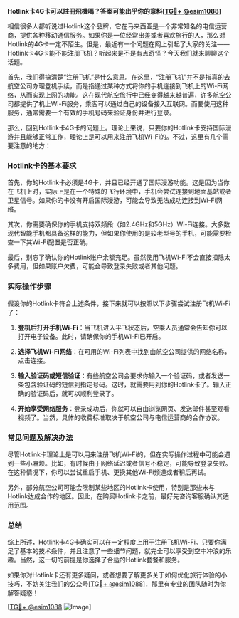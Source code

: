 **Hotlink卡4G卡可以註冊飛機嗎？答案可能出乎你的意料[[TG💪+ @esim1088](https://t.me/s/esim1088)]**

相信很多人都听说过Hotlink这个品牌，它在马来西亚是一个非常知名的电信运营商，提供各种移动通信服务。如果你是一位经常出差或者喜欢旅行的人，那么对Hotlink的4G卡一定不陌生。但是，最近有一个问题在网上引起了大家的关注——Hotlink卡4G卡能不能注册飞机？听起来是不是有点奇怪？今天我们就来聊聊这个话题。

首先，我们得搞清楚“注册飞机”是什么意思。在这里，“注册飞机”并不是指真的去航空公司办理登机手续，而是指通过某种方式将你的手机连接到飞机上的Wi-Fi网络，从而实现上网的功能。这在现代航空旅行中已经变得越来越普遍，许多航空公司都提供了机上Wi-Fi服务，乘客可以通过自己的设备接入互联网。而要使用这种服务，通常需要一个有效的手机号码来验证身份并进行登录。

那么，回到Hotlink卡4G卡的问题上。理论上来说，只要你的Hotlink卡支持国际漫游并且能够正常工作，理论上是可以用来注册飞机Wi-Fi的。不过，这里有几个需要注意的地方：

### **Hotlink卡的基本要求**
首先，你的Hotlink卡必须是4G卡，并且已经开通了国际漫游功能。这是因为当你在飞机上时，实际上是在一个特殊的飞行环境中，手机会尝试连接到地面基站或者卫星信号。如果你的卡没有开启国际漫游，可能会导致无法成功连接到Wi-Fi网络。

其次，你需要确保你的手机支持双频段（如2.4GHz和5GHz）Wi-Fi连接。大多数现代智能手机都具备这样的能力，但如果你使用的是较老型号的手机，可能需要检查一下其Wi-Fi配置是否正确。

最后，别忘了确认你的Hotlink账户余额充足。虽然使用飞机Wi-Fi不会直接扣除太多费用，但如果账户欠费，可能会导致登录失败或者其他问题。

### **实际操作步骤**
假设你的Hotlink卡符合上述条件，接下来就可以按照以下步骤尝试注册飞机Wi-Fi了：

1. **登机后打开手机Wi-Fi**：当飞机进入平飞状态后，空乘人员通常会告知你可以打开电子设备。此时，请确保你的手机Wi-Fi已开启。
   
2. **选择飞机Wi-Fi网络**：在可用的Wi-Fi列表中找到由航空公司提供的网络名称，点击连接。

3. **输入验证码或短信验证**：有些航空公司会要求你输入一个验证码，或者发送一条包含验证码的短信到指定号码。这时，就需要用到你的Hotlink卡了。输入正确的验证码后，就可以顺利登录了。

4. **开始享受网络服务**：登录成功后，你就可以自由浏览网页、发送邮件甚至观看视频了。当然，具体的收费标准取决于航空公司与电信运营商的合作协议。

### **常见问题及解决办法**
尽管Hotlink卡理论上是可以用来注册飞机Wi-Fi的，但在实际操作过程中可能会遇到一些小麻烦。比如，有时候由于网络延迟或者信号不稳定，可能导致登录失败。在这种情况下，你可以尝试重启手机、更换其他Wi-Fi频道或者稍后再试。

另外，部分航空公司可能会限制某些地区的Hotlink卡使用，特别是那些未与Hotlink达成合作的地区。因此，在购买Hotlink卡之前，最好先咨询客服确认其适用范围。

### **总结**
综上所述，Hotlink卡4G卡确实可以在一定程度上用于注册飞机Wi-Fi。只要你满足了基本的技术条件，并且注意了一些细节问题，就完全可以享受到空中冲浪的乐趣。当然，这一切的前提是你选择了合适的Hotlink套餐和服务。

如果你对Hotlink卡还有更多疑问，或者想要了解更多关于如何优化旅行体验的小技巧，不妨关注我们的公众号[[TG💪+ @esim1088](https://t.me/s/esim1088)]，那里有专业的团队随时为你解答疑惑！

[[TG💪+ @esim1088](https://t.me/s/esim1088) ![Image](https://i.postimg.cc/4NQfJmqS/Snipaste-2025-05-13-00-14-12.png)]